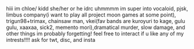 hiii im chloe/ kidd
she/her or he idrc
uhmmmm im super into vocaloid, pjsk, limbus company(i want to play all project moon games at some point), trigun98+trimax, chainsaw man, vkei(fav bands are kuroyuri to kage, gulu gulu, xaaxaa, sick2, memento mori),dramatical murder, slow damage, and other things im probably forgetting!
feel free to interact if u like any of my intrests!!!!
ask for twt, disc, and insta

